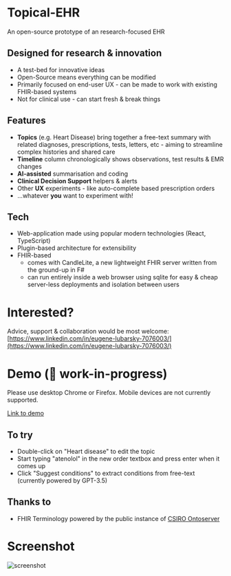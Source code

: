 # Topical-EHR

An open-source prototype of an research-focused EHR

## Designed for research & innovation

* A test-bed for innovative ideas
* Open-Source means everything can be modified
* Primarily focused on end-user UX - can be made to work with existing FHIR-based systems
* Not for clinical use - can start fresh & break things

## Features

* **Topics** (e.g. Heart Disease) bring together a free-text summary with related diagnoses, prescriptions, tests, letters, etc - aiming to streamline complex histories and shared care
* **Timeline** column chronologically shows observations, test results & EMR changes
* **AI-assisted** summarisation and coding
* **Clinical Decision Support** helpers & alerts
* Other **UX** experiments - like auto-complete based prescription orders
* ...whatever **you** want to experiment with!

## Tech

* Web-application made using popular modern technologies (React, TypeScript)
* Plugin-based architecture for extensibility
* FHIR-based
    * comes with CandleLite, a new lightweight FHIR server written from the ground-up in F#
    * can run entirely inside a web browser using sqlite for easy & cheap server-less deployments and isolation between users

# Interested?

Advice, support & collaboration would be most welcome: [https://www.linkedin.com/in/eugene-lubarsky-7076003/](https://www.linkedin.com/in/eugene-lubarsky-7076003/)

# Demo (🚧 work-in-progress)

Please use desktop Chrome or Firefox. Mobile devices are not currently supported.

[Link to demo](https://topicalehr-demo.vercel.app/patient/3)

## To try
* Double-click on "Heart disease" to edit the topic
* Start typing "atenolol" in the new order textbox and press enter when it comes up
* Click "Suggest conditions" to extract conditions from free-text (currently powered by GPT-3.5)

## Thanks to
* FHIR Terminology powered by the public instance of [CSIRO Ontoserver](https://ontoserver.csiro.au/)

# Screenshot


<img alt="screenshot" src="https://github.com/topical-ehr/website/assets/932521/9c536155-2f74-40ca-9d7d-3f075465bff5">

